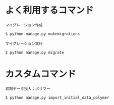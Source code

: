 # よく利用するコマンド
`マイグレーション作成`
```
$ python manage.py makemigrations
```

`マイグレーション実行`
```
$ python manage.py migrate
```

# カスタムコマンド
`初期データ投入：ポリマー`
```
$ python manage.py import_initial_data_polymer
```
